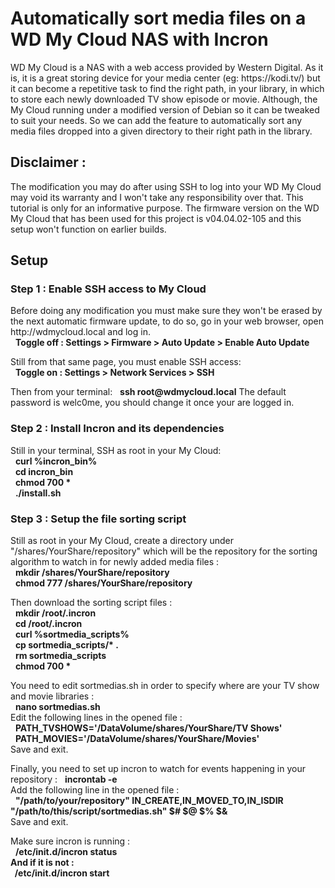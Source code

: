 # Automatically sort media files on a WD My Cloud NAS with Incron

<p>
WD My Cloud is a NAS with a web access provided by Western Digital.
As it is, it is a great storing device for your media center
(eg: https://kodi.tv/) but it can become a repetitive task to find
the right path, in your library, in which to store each newly
downloaded TV show episode or movie. Although, the My Cloud running
under a modified version of Debian so it can be tweaked to suit
your needs. So we can add the feature to automatically sort any
media files dropped into a given directory to their right path in
the library.
</p>

<h2>Disclaimer :</h2>
<p>
The modification you may do after using SSH to log into your WD My
Cloud may void its warranty and I won't take any responsibility
over that. This tutorial is only for an informative purpose.
The firmware version on the WD My Cloud that has been used for this
project is v04.04.02-105 and this setup won't function on earlier
builds.
</p>

<h2>Setup</h2>
<h3>Step 1 : Enable SSH access to My Cloud</h3>
<p>
Before doing any modification you must make sure they won't be
erased by the next automatic firmware update, to do so, go in your
web browser, open http://wdmycloud.local and log in.<br/>
&nbsp;&nbsp;<b>Toggle off : Settings > Firmware > Auto Update > Enable Auto Update </b><br/>
</p>
<p>
Still from that same page, you must enable SSH access:<br/>
&nbsp;&nbsp;<b>Toggle on : Settings > Network Services > SSH</b>
</p>
Then from your terminal:
&nbsp;&nbsp;<b>ssh root@wdmycloud.local</b>
The default password is welc0me, you should change it once your are
logged in.
</p>

<h3>Step 2 : Install Incron and its dependencies</h3>
<p>
Still in your terminal, SSH as root in your My Cloud:<br/>
&nbsp;&nbsp;<b>curl %incron_bin%</b><br/>
&nbsp;&nbsp;<b>cd incron_bin</b><br/>
&nbsp;&nbsp;<b>chmod 700 *</b><br/>
&nbsp;&nbsp;<b>./install.sh</b><br/>
</p>

<h3>Step 3 : Setup the file sorting script</h3>
<p>
Still as root in your My Cloud, create a directory under
"/shares/YourShare/repository" which will be the repository for the
sorting algorithm to watch in for newly added media files :<br/>
&nbsp;&nbsp;<b>mkdir /shares/YourShare/repository</b><br/>
&nbsp;&nbsp;<b>chmod 777 /shares/YourShare/repository</b><br/>

Then download the sorting script files :<br/>
&nbsp;&nbsp;<b>mkdir /root/.incron</b><br/>
&nbsp;&nbsp;<b>cd /root/.incron</b><br/>
&nbsp;&nbsp;<b>curl %sortmedia_scripts%</b><br/>
&nbsp;&nbsp;<b>cp sortmedia_scripts/* .</b><br/>
&nbsp;&nbsp;<b>rm sortmedia_scripts</b><br/>
&nbsp;&nbsp;<b>chmod 700 *</b><br/>

You need to edit sortmedias.sh in order to specify where are your
TV show and movie libraries :<br/>
&nbsp;&nbsp;<b>nano sortmedias.sh</b><br/>
Edit the following lines in the opened file :
&nbsp;&nbsp;<b>PATH_TVSHOWS='/DataVolume/shares/YourShare/TV Shows'</b><br/>
&nbsp;&nbsp;<b>PATH_MOVIES='/DataVolume/shares/YourShare/Movies'</b><br/>
Save and exit.

Finally, you need to set up incron to watch for events happening in
your repository :
&nbsp;&nbsp;<b>incrontab -e</b><br/>
Add the following line in the opened file :<br/>
&nbsp;&nbsp;<b>"/path/to/your/repository" IN_CREATE,IN_MOVED_TO,IN_ISDIR "/path/to/this/script/sortmedias.sh" $# $@ $% $&</b><br/>
Save and exit.<br/>

Make sure incron is running :<br/>
&nbsp;&nbsp;<b>/etc/init.d/incron status<b><br/>
And if it is not :<br/>
&nbsp;&nbsp;<b>/etc/init.d/incron start<b><br/>
</p>

